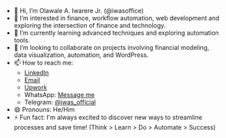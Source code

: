 - 👋 Hi, I’m Olawale A. Iwarere Jr. (@iwasoffice)
- 👀 I’m interested in finance, workflow automation, web development and exploring the intersection of finance and technology.
- 🌱 I’m currently learning advanced techniques and exploring automation tools.
- 💞️ I’m looking to collaborate on projects involving financial modeling, data visualization, automation, and WordPress.
- 📫 How to reach me: 
  - [LinkedIn](https://www.linkedin.com/in/olawale-iwarere-jr-5275751aa/) 
  - [Email](mailto:iwasofficial@outlook.com) 
  - [Upwork]([https://www.upwork.com/your-profile-link](https://upwork.com/freelancers/~0103946b6310309ded)) 
  - WhatsApp: [Message me](https://wa.me/2348135703537)
  - Telegram: [@iwas_official](https://t.me/iwas_official)
- 😄 Pronouns: He/Him
- ⚡ Fun fact: I'm always excited to discover new ways to streamline processes and save time! (Think > Learn > Do > Automate > Success)

<!---
iwasoffice/iwasoffice is a ✨ special ✨ repository because its `README.md` (this file) appears on your GitHub profile.
You can click the Preview link to take a look at your changes.
--->
